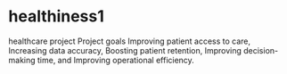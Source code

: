 # healthiness1
healthcare project
Project goals Improving patient access to care, Increasing data accuracy, Boosting patient retention, Improving decision-making time, and Improving operational efficiency.
